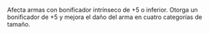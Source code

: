 Afecta armas con bonificador intrínseco de +5 o inferior. Otorga un bonificador de +5 y mejora el daño del arma en cuatro categorías de tamaño.